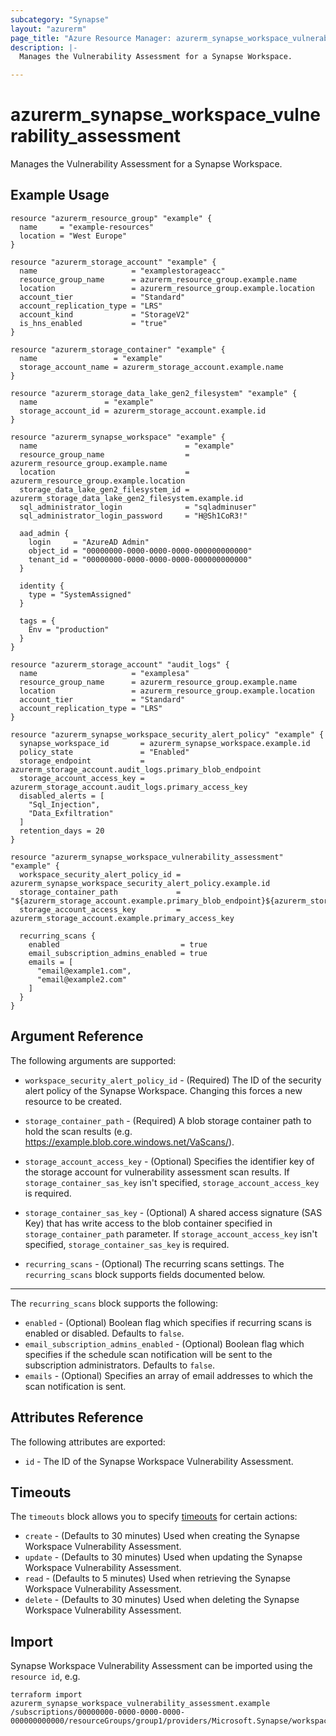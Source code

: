 ```yaml
---
subcategory: "Synapse"
layout: "azurerm"
page_title: "Azure Resource Manager: azurerm_synapse_workspace_vulnerability_assessment"
description: |-
  Manages the Vulnerability Assessment for a Synapse Workspace.

---
```


# azurerm_synapse_workspace_vulnerability_assessment

Manages the Vulnerability Assessment for a Synapse Workspace.

## Example Usage

```hcl
resource "azurerm_resource_group" "example" {
  name     = "example-resources"
  location = "West Europe"
}

resource "azurerm_storage_account" "example" {
  name                     = "examplestorageacc"
  resource_group_name      = azurerm_resource_group.example.name
  location                 = azurerm_resource_group.example.location
  account_tier             = "Standard"
  account_replication_type = "LRS"
  account_kind             = "StorageV2"
  is_hns_enabled           = "true"
}

resource "azurerm_storage_container" "example" {
  name                 = "example"
  storage_account_name = azurerm_storage_account.example.name
}

resource "azurerm_storage_data_lake_gen2_filesystem" "example" {
  name               = "example"
  storage_account_id = azurerm_storage_account.example.id
}

resource "azurerm_synapse_workspace" "example" {
  name                                 = "example"
  resource_group_name                  = azurerm_resource_group.example.name
  location                             = azurerm_resource_group.example.location
  storage_data_lake_gen2_filesystem_id = azurerm_storage_data_lake_gen2_filesystem.example.id
  sql_administrator_login              = "sqladminuser"
  sql_administrator_login_password     = "H@Sh1CoR3!"

  aad_admin {
    login     = "AzureAD Admin"
    object_id = "00000000-0000-0000-0000-000000000000"
    tenant_id = "00000000-0000-0000-0000-000000000000"
  }

  identity {
    type = "SystemAssigned"
  }

  tags = {
    Env = "production"
  }
}

resource "azurerm_storage_account" "audit_logs" {
  name                     = "examplesa"
  resource_group_name      = azurerm_resource_group.example.name
  location                 = azurerm_resource_group.example.location
  account_tier             = "Standard"
  account_replication_type = "LRS"
}

resource "azurerm_synapse_workspace_security_alert_policy" "example" {
  synapse_workspace_id       = azurerm_synapse_workspace.example.id
  policy_state               = "Enabled"
  storage_endpoint           = azurerm_storage_account.audit_logs.primary_blob_endpoint
  storage_account_access_key = azurerm_storage_account.audit_logs.primary_access_key
  disabled_alerts = [
    "Sql_Injection",
    "Data_Exfiltration"
  ]
  retention_days = 20
}

resource "azurerm_synapse_workspace_vulnerability_assessment" "example" {
  workspace_security_alert_policy_id = azurerm_synapse_workspace_security_alert_policy.example.id
  storage_container_path             = "${azurerm_storage_account.example.primary_blob_endpoint}${azurerm_storage_container.example.name}/"
  storage_account_access_key         = azurerm_storage_account.example.primary_access_key

  recurring_scans {
    enabled                           = true
    email_subscription_admins_enabled = true
    emails = [
      "email@example1.com",
      "email@example2.com"
    ]
  }
}
```

## Argument Reference

The following arguments are supported:

* `workspace_security_alert_policy_id` - (Required) The ID of the security alert policy of the Synapse Workspace. Changing this forces a new resource to be created.

* `storage_container_path` - (Required) A blob storage container path to hold the scan results (e.g. <https://example.blob.core.windows.net/VaScans/>).

* `storage_account_access_key` - (Optional) Specifies the identifier key of the storage account for vulnerability assessment scan results. If `storage_container_sas_key` isn't specified, `storage_account_access_key` is required.

* `storage_container_sas_key` - (Optional) A shared access signature (SAS Key) that has write access to the blob container specified in `storage_container_path` parameter. If `storage_account_access_key` isn't specified, `storage_container_sas_key` is required.

* `recurring_scans` - (Optional) The recurring scans settings. The `recurring_scans` block supports fields documented below.

---

The `recurring_scans` block supports the following:

* `enabled` - (Optional) Boolean flag which specifies if recurring scans is enabled or disabled. Defaults to `false`.
* `email_subscription_admins_enabled` - (Optional) Boolean flag which specifies if the schedule scan notification will be sent to the subscription administrators. Defaults to `false`.
* `emails` - (Optional) Specifies an array of email addresses to which the scan notification is sent.

## Attributes Reference

The following attributes are exported:

* `id` - The ID of the Synapse Workspace Vulnerability Assessment.

## Timeouts

The `timeouts` block allows you to specify [timeouts](https://www.terraform.io/language/resources/syntax#operation-timeouts) for certain actions:

* `create` - (Defaults to 30 minutes) Used when creating the Synapse Workspace Vulnerability Assessment.
* `update` - (Defaults to 30 minutes) Used when updating the Synapse Workspace Vulnerability Assessment.
* `read` - (Defaults to 5 minutes) Used when retrieving the Synapse Workspace Vulnerability Assessment.
* `delete` - (Defaults to 30 minutes) Used when deleting the Synapse Workspace Vulnerability Assessment.

## Import

Synapse Workspace Vulnerability Assessment can be imported using the `resource id`, e.g.

```shell
terraform import azurerm_synapse_workspace_vulnerability_assessment.example /subscriptions/00000000-0000-0000-0000-000000000000/resourceGroups/group1/providers/Microsoft.Synapse/workspaces/workspace1/vulnerabilityAssessments/default
```
